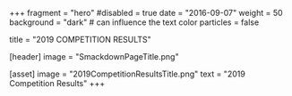 +++
fragment = "hero"
#disabled = true 
date = "2016-09-07"
weight = 50
background = "dark" # can influence the text color
particles = false

title = "2019 COMPETITION RESULTS"

[header]
  image = "SmackdownPageTitle.png"

[asset]
  image = "2019CompetitionResultsTitle.png"
  text = "2019 Competition Results"
+++
